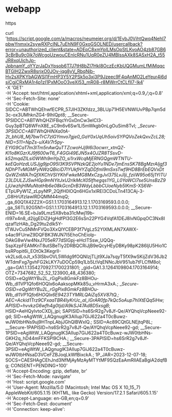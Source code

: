 # webapp


https


curl 'https://script.google.com/a/macros/neumeier.org/d/1EybJ0VihtQwq4NehI7pbwYnmxix2sywRXPcINL7uEhN9F0GxoGSOLNED/usercallback?error=unauthorized_client&state=ADEpC8xmYpILMsOpStLKvoAO4zb87GB63cBrBu9c0ik7oWcgoUzwouCEnIcRNu1UqR0eZU4MBIssAXk8SASxH2A_t55JR8xqUichJp-JpbnamY_oYYzrJaDxYpsob6T7J7tH8bZI7HkI8OczEcKbUQGMumLfMjMqqcBTGlH2ZwxR8srjxO0JOv-iqg8yV_RbqNib-Hv2sXPKYbAGWSI1FmHP3Y5Y2PSk5o3xj3P9Jzeec9F4qAnMO2LeYeur4i6dsiCgjCRxMA1r4p1zI1PxMOoO3veXI53_mR08-r8MWrrCtCLfII7-Ik4' \
-X 'GET' \
-H 'Accept: text/html,application/xhtml+xml,application/xml;q=0.9,*/*;q=0.8' \
-H 'Sec-Fetch-Site: none' \
-H 'Cookie: SIDCC=ABTWhQEhwfECPR_57JIH3ZKfdzz_3BLUp71H5EVNWlUvPBp7qm5d3c-ox3UMhknZG4-9IhlQpt8; __Secure-1PSIDCC=ABTWhQHZIFBqcYrGxDnCw3elCI3-Guy3pBTQ8WFnX8E_sC9n6v6Sw1Ll5mWkgb0nLgOuSim8TvI; __Secure-3PSIDCC=ABTWhQHlNXa0tA-2t_bhU8_Mj7bwTrC7zlGYmvo7gje0_GaY0xUqUh5oivSYPQVoZekQxvZcL28; NID=511=NpZs-uXAV7r5py-EYlG9CaT7m3lTm5nAwQuTTZcwoHJj9I6i3ocwrr_xtnQZ-Kl1o8KGzrXJ9f600wT6_F4GGi49EJN5x4OJZR8TSsvD-k52mqdZlLsi0WWh9mYpZO_si1rxWcqMjERNGQgmWTNTU-keEQoHzdLUSJjg9jpO95I3K9SVPNzkQE2joYu1NDe7jmEnsSK78BgMzrAIjgf3NDhPTvMGMFyNWzQBiciD7IYUkfHYZqDDfml9mSxsTwf9HD8BrEbEQVxDtQxWZnWA7nQfXKChVSIYKhFwkeMG8MxCzgJvl375LvJIji_fziiW95o65j1YlTU23LDULZJSwHGp9mNYitJxU2rlkMcX05lfhegqs1YG_L0YaWCl7se5UnsBzZ9LjUwzhjHlMuNtatHb6e08kGcnDrB3WdyLbbbCUoeNyb5IKmS_-XS6W-ETpUPyW1Z_zLpyNfP_2QjfH0lOQn6HGx1xIREl3CDoLTn413CAj-3-_G8HrUfzlawlRDQMM44mqQ; _ga_60Q1X42Z2X=GS1.1.1703164913.12.1.1703169593.0.0.0; _ga_S6TL92G5N1=GS1.1.1703164913.12.1.1703169593.0.0.0; __Secure-ENID=16.SE=bJa9Lmz5X8vba31cMwj19b-rIl97x4n8_d2ijgEDiZjHgHdfPl3G2E6sSn22PYG4VqfA1DEJ8lvNGpqOC3Nx8Iqzaf1zHAb_Dg29tu2dIk5Y-tTWJvCuSNMnFVQo3XxQlYCEBP3f7VgLz52YIXMLAN7XAWX-s4ac9FUrwZ9DQFBK3WJN7I5EhoChEiolp-OAkG8wVw4NxJ705eR77dSIGpj-eHcITSsw_UQQq-SspXzpFEAMKnT8utSBeTly2DRBQCRiJjB9eQcyHEyDBKy98pK286IjU5Hio1CbsRPopit6i_EOtOk3KegrII-vk2LsdLoJt_x53lSbvOVL5Wldg9fOQNIzjTLjt9XJa7sqyT5fX9wSKijZdV36Jb2WTdmFxg7gvhFG2kLKY7uDOCp59q1Lb5LtVqENNcJbV951ub7tFLCfM8ol; _ga=GA1.1.1354270927.1700231801; _gid=GA1.3.1264109804.1703164914; OTZ=7347682_52_52_123900_48_436380; OSID=eQgWtYBu2L_rGgPix8GmkFz8BHOu-Wb_dl1VP1Qfo6HOQlx6oAaksopMKk85u_vHrmA3xA.; __Secure-OSID=eQgWtYBu2L_rGgPix8GmkFz8BHOu-Wb_dl1VP1Qfo6HOQlx6E9423TYMRLQAiZq5XV87tQ.; AEC=Ackid1Trz9CFxaaTBR4IyKrUc_aI_lGrAR0fp7kQc5oAup7hlXtEQq5iHw; APISID=hvvkzG6wfh4g0tjd/A9kSJ47Ad8D5xsgB_; HSID=AeHQylvtoCXDj_jpi; SAPISID=hs6SrR2g7v8Jf-Qe/AYQhqVcpNeee92-gd; SID=eAgWtW_LAQgnuglK3AIIup7GiJ622a4T0cBuwz-wJW0tbHNs9uj9HTnpLAbjJGhQlBWxlQ.; SSID=Ac89CQtGLNEjtqP8L; __Secure-1PAPISID=hs6SrR2g7v8Jf-Qe/AYQhqVcpNeee92-gd; __Secure-1PSID=eAgWtW_LAQgnuglK3AIIup7GiJ622a4T0cBuwz-wJW0tbHNs-GKH2q_hD44mFFKSPl9CHA.; __Secure-3PAPISID=hs6SrR2g7v8Jf-Qe/AYQhqVcpNeee92-gd; __Secure-3PSID=eAgWtW_LAQgnuglK3AIIup7GiJ622a4T0cBuwz-wJW0tbHNsaD3VCeFZBJoqLkWfBixckA.; 1P_JAR=2023-12-07-18; SOCS=CAESHAgCEhJnd3NfMjAyMzAyMTYtMF9SQzEaAmRlIAEaBgiA2dqfBg; CONSENT=PENDING+100' \
-H 'Accept-Encoding: gzip, deflate, br' \
-H 'Sec-Fetch-Mode: navigate' \
-H 'Host: script.google.com' \
-H 'User-Agent: Mozilla/5.0 (Macintosh; Intel Mac OS X 10_15_7) AppleWebKit/605.1.15 (KHTML, like Gecko) Version/17.2.1 Safari/605.1.15' \
-H 'Accept-Language: en-GB,en;q=0.9' \
-H 'Sec-Fetch-Dest: document' \
-H 'Connection: keep-alive':
